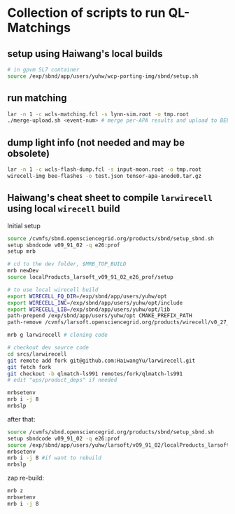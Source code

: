 # Collection of scripts to run QL-Matchings

## setup using Haiwang's local builds
```bash
# in gpvm SL7 container
source /exp/sbnd/app/users/yuhw/wcp-porting-img/sbnd/setup.sh
```

## run matching
```bash
lar -n 1 -c wcls-matching.fcl -s lynn-sim.root -o tmp.root
./merge-upload.sh <event-num> # merge per-APA results and upload to BEE
```

## dump light info (not needed and may be obsolete)
```bash
lar -n 1 -c wcls-flash-dump.fcl -s input-moon.root -o tmp.root
wirecell-img bee-flashes -o test.json tensor-apa-anode0.tar.gz
```

## Haiwang's cheat sheet to compile `larwirecell` using local `wirecell` build
Initial setup
```bash
source /cvmfs/sbnd.opensciencegrid.org/products/sbnd/setup_sbnd.sh
setup sbndcode v09_91_02 -q e26:prof
setup mrb 

# cd to the dev folder, $MRB_TOP_BUILD
mrb newDev
source localProducts_larsoft_v09_91_02_e26_prof/setup

# to use local wirecell build
export WIRECELL_FQ_DIR=/exp/sbnd/app/users/yuhw/opt
export WIRECELL_INC=/exp/sbnd/app/users/yuhw/opt/include
export WIRECELL_LIB=/exp/sbnd/app/users/yuhw/opt/lib
path-prepend /exp/sbnd/app/users/yuhw/opt CMAKE_PREFIX_PATH
path-remove /cvmfs/larsoft.opensciencegrid.org/products/wirecell/v0_27_1/Linux64bit+3.10-2.17-e26-prof CMAKE_PREFIX_PATH

mrb g larwirecell # cloning code

# checkout dev source code
cd srcs/larwirecell
git remote add fork git@github.com:HaiwangYu/larwirecell.git
git fetch fork
git checkout -b qlmatch-ls991 remotes/fork/qlmatch-ls991 
# edit "ups/product_deps" if needed

mrbsetenv
mrb i -j 8
mrbslp
```

after that:
```bash
source /cvmfs/sbnd.opensciencegrid.org/products/sbnd/setup_sbnd.sh
setup sbndcode v09_91_02 -q e26:prof
source /exp/sbnd/app/users/yuhw/larsoft/v09_91_02/localProducts_larsoft_v09_91_02_e26_prof/setup
mrbsetenv
mrb i -j 8 #if want to rebuild 
mrbslp
```

zap re-build:
```bash
mrb z
mrbsetenv
mrb i -j 8
```